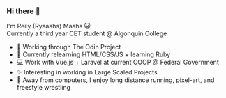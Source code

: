 ### Hi there 👋

I'm Reily (Ryaaahs) Maahs 😺   
Currently a third year CET student @ Algonquin College

- 🔭 Working through The Odin Project 
- 🌱 Currently relearning HTML/CSS/JS + learning Ruby
- 💻 Work with Vue.js + Laravel at current COOP @ Federal Government
- ✨ Interesting in working in Large Scaled Projects
- 🐻 Away from computers, I enjoy long distance running, pixel-art, and freestyle wrestling
